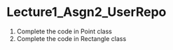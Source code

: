 # Lecture1_Asgn2_UserRepo

1. Complete the code in Point class
2. Complete the code in Rectangle class
